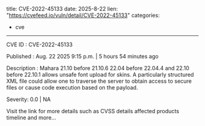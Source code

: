 
title: CVE-2022-45133
date: 2025-8-22
lien: "https://cvefeed.io/vuln/detail/CVE-2022-45133"
categories:
  - cve
---

CVE ID : CVE-2022-45133

Published :  Aug. 22
2025
9:15 p.m. | 5 hours
54 minutes ago

Description : Mahara 21.10 before 21.10.6
22.04 before 22.04.4
and 22.10 before 22.10.1 allows unsafe font upload for skins. A particularly structured XML file could allow one to traverse the server to obtain access to secure files or cause code execution based on the payload.

Severity: 0.0 | NA

Visit the link for more details
such as CVSS details
affected products
timeline
and more...
